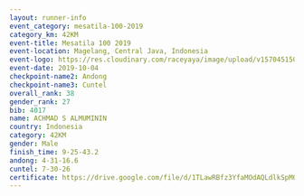 ```yaml
---
layout: runner-info 
event_category: mesatila-100-2019 
category_km: 42KM 
event-title: Mesatila 100 2019 
event-location: Magelang, Central Java, Indonesia 
event-logo: https://res.cloudinary.com/raceyaya/image/upload/v1570451507/logo/mesastila100_jin7bl.jpg 
event-date: 2019-10-04 
checkpoint-name2: Andong 
checkpoint-name3: Cuntel 
overall_rank: 38
gender_rank: 27
bib: 4017
name: ACHMAD S ALMUMININ
country: Indonesia
category: 42KM
gender: Male
finish_time: 9-25-43.2
andong: 4-31-16.6
cuntel: 7-30-26
certificate: https://drive.google.com/file/d/1TLawRBfz3YfaMOdAQLdlkSpMOfbm6shX/view?usp=sharing
---
```

